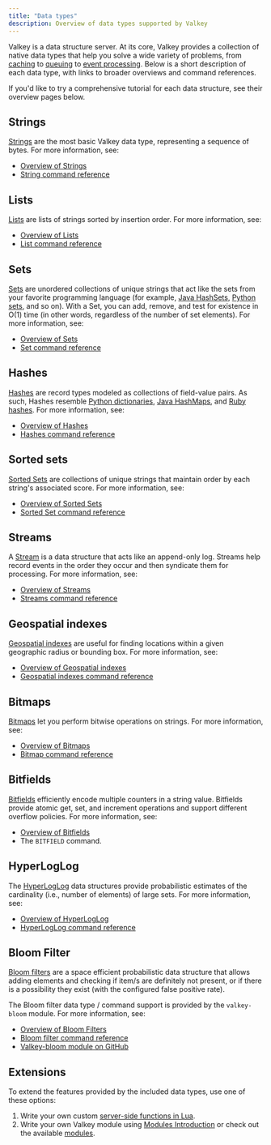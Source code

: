 ```yaml
---
title: "Data types"
description: Overview of data types supported by Valkey
---
```


Valkey is a data structure server.
At its core, Valkey provides a collection of native data types that help you solve a wide variety of problems, from [caching](client-side-caching.md) to [queuing](lists.md) to [event processing](streams-intro.md).
Below is a short description of each data type, with links to broader overviews and command references.

If you'd like to try a comprehensive tutorial for each data structure, see their overview pages below.

## Strings

[Strings](strings.md) are the most basic Valkey data type, representing a sequence of bytes.
For more information, see:

* [Overview of Strings](strings.md)
* [String command reference](../commands/#string)

## Lists

[Lists](lists.md) are lists of strings sorted by insertion order.
For more information, see:

* [Overview of Lists](lists.md)
* [List command reference](../commands/#list)

## Sets

[Sets](sets.md) are unordered collections of unique strings that act like the sets from your favorite programming language (for example, [Java HashSets](https://docs.oracle.com/javase/7/docs/api/java/util/HashSet.html), [Python sets](https://docs.python.org/3.10/library/stdtypes.html#set-types-set-frozenset), and so on).
With a Set, you can add, remove, and test for existence in O(1) time (in other words, regardless of the number of set elements).
For more information, see:

* [Overview of Sets](sets.md)
* [Set command reference](../commands/#set)

## Hashes

[Hashes](hashes.md) are record types modeled as collections of field-value pairs.
As such, Hashes resemble [Python dictionaries](https://docs.python.org/3/tutorial/datastructures.html#dictionaries), [Java HashMaps](https://docs.oracle.com/javase/8/docs/api/java/util/HashMap.html), and [Ruby hashes](https://ruby-doc.org/core-3.1.2/Hash.html).
For more information, see:

* [Overview of Hashes](hashes.md)
* [Hashes command reference](../commands/#hash)

## Sorted sets

[Sorted Sets](sorted-sets.md) are collections of unique strings that maintain order by each string's associated score.
For more information, see:

* [Overview of Sorted Sets](sorted-sets.md)
* [Sorted Set command reference](../commands/#sorted-set)

## Streams

A [Stream](streams-intro.md) is a data structure that acts like an append-only log.
Streams help record events in the order they occur and then syndicate them for processing.
For more information, see:

* [Overview of Streams](streams-intro.md)
* [Streams command reference](../commands/#stream)

## Geospatial indexes

[Geospatial indexes](geospatial.md) are useful for finding locations within a given geographic radius or bounding box.
For more information, see:

* [Overview of Geospatial indexes](geospatial.md)
* [Geospatial indexes command reference](../commands/#geo)

## Bitmaps

[Bitmaps](bitmaps.md) let you perform bitwise operations on strings. 
For more information, see:

* [Overview of Bitmaps](bitmaps.md)
* [Bitmap command reference](../commands/#bitmap)

## Bitfields

[Bitfields](bitfields.md) efficiently encode multiple counters in a string value.
Bitfields provide atomic get, set, and increment operations and support different overflow policies.
For more information, see:

* [Overview of Bitfields](bitfields.md)
* The `BITFIELD` command.

## HyperLogLog

The [HyperLogLog](hyperloglogs.md) data structures provide probabilistic estimates of the cardinality (i.e., number of elements) of large sets. For more information, see:

* [Overview of HyperLogLog](hyperloglogs.md)
* [HyperLogLog command reference](../commands/#hyperloglog)

## Bloom Filter

[Bloom filters](bloomfilters.md) are a space efficient probabilistic data structure that allows adding elements and checking if item/s are definitely not present, or if there is a possibility they exist (with the configured false positive rate).

The Bloom filter data type / command support is provided by the `valkey-bloom` module.
For more information, see:

* [Overview of Bloom Filters](bloomfilters.md)
* [Bloom filter command reference](../commands/#bloom)
* [Valkey-bloom module on GitHub](https://github.com/valkey-io/valkey-bloom/)

## Extensions

To extend the features provided by the included data types, use one of these options:

1. Write your own custom [server-side functions in Lua](programmability.md).
2. Write your own Valkey module using [Modules Introduction](modules-intro.md) or check out the available [modules](modules-api-ref.md).
